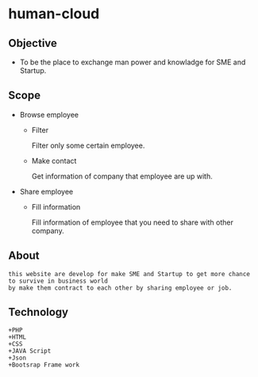 # human-cloud

## Objective

* To be the place to exchange man power and knowladge for SME and Startup.

## Scope

* Browse employee

	+ Filter

		Filter only some certain employee.

	+ Make contact

		Get information of company that employee are up with.

* Share employee

	+ Fill information

		Fill information of employee that you need to share with other company.


## About

	this website are develop for make SME and Startup to get more chance to survive in business world
	by make them contract to each other by sharing employee or job.

## Technology
	
	+PHP
	+HTML
	+CSS
	+JAVA Script
	+Json
	+Bootsrap Frame work
